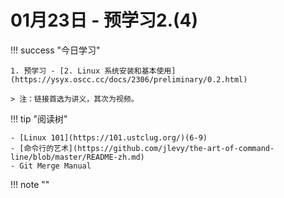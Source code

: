 # 01月23日 - 预学习2.(4)

!!! success "今日学习"

    1. 预学习 - [2. Linux 系统安装和基本使用](https://ysyx.oscc.cc/docs/2306/preliminary/0.2.html)

    > 注：链接首选为讲义，其次为视频。

!!! tip "阅读树"

    - [Linux 101](https://101.ustclug.org/)(6-9)
    - [命令行的艺术](https://github.com/jlevy/the-art-of-command-line/blob/master/README-zh.md)
    - Git Merge Manual

!!! note ""